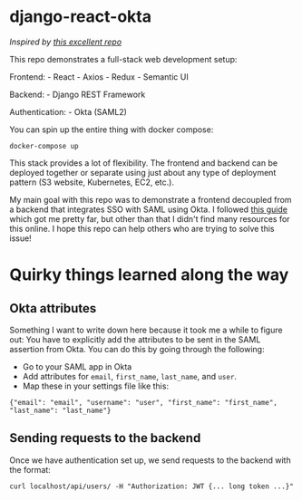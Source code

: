 # django-react-okta

*Inspired by [this excellent repo](https://github.com/macwis/react-django-dockerized/)*

This repo demonstrates a full-stack web development setup:

Frontend: 
	- React
	- Axios
	- Redux
	- Semantic UI

Backend:
	- Django REST Framework

Authentication:
	- Okta (SAML2)

You can spin up the entire thing with docker compose:

```
docker-compose up
```

This stack provides a lot of flexibility. The frontend and backend can be deployed together or separate using just about any type of deployment pattern (S3 website, Kubernetes, EC2, etc.). 

My main goal with this repo was to demonstrate a frontend decoupled from a backend that integrates SSO with SAML using Okta. I followed [this guide](https://medium.com/cogito-engineering/enabling-sso-for-your-react-and-django-app-with-saml-2-0-754ef752acc1) which got me pretty far, but other than that I didn't find many resources for this online. I hope this repo can help others who are trying to solve this issue!

# Quirky things learned along the way

## Okta attributes

Something I want to write down here because it took me a while to figure out: You have to explicitly add the attributes to be sent in the SAML assertion from Okta. You can do this by going through the following:

- Go to your SAML app in Okta
- Add attributes for `email`, `first_name`, `last_name`, and `user`.
- Map these in your settings file like this:

```
{"email": "email", "username": "user", "first_name": "first_name", "last_name": "last_name"}
```

## Sending requests to the backend

Once we have authentication set up, we send requests to the backend with the format:

```
curl localhost/api/users/ -H "Authorization: JWT {... long token ...}"
```